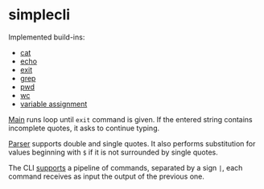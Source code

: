 # simplecli

Implemented build-ins:
- [cat](src/main/java/ru/itmo/simplecli/executor/constructors/Cat.java)
- [echo](src/main/java/ru/itmo/simplecli/executor/constructors/Echo.java)
- [exit](src/main/java/ru/itmo/simplecli/executor/constructors/Exit.java)
- [grep](src/main/java/ru/itmo/simplecli/executor/constructors/Grep.java)
- [pwd](src/main/java/ru/itmo/simplecli/executor/constructors/Pwd.java)
- [wc](src/main/java/ru/itmo/simplecli/executor/constructors/WC.java)
- [variable assignment](src/main/java/ru/itmo/simplecli/executor/constructors/Assignment.java)

[Main](src/main/java/ru/itmo/simplecli/Main.java) runs loop until `exit` command is given.
If the entered string contains incomplete quotes, it asks to continue typing.

[Parser](src/main/java/ru/itmo/simplecli/executor/Parser.java) supports double and single quotes.
It also performs substitution for values beginning with `$` if it is not surrounded by single quotes.

The CLI [supports](src/main/java/ru/itmo/simplecli/executor/PipedCommand.java) a pipeline of commands, separated by a sign `|`,
each command receives as input the output of the previous one.